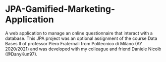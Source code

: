 # JPA-Gamified-Marketing-Application
A web application to manage an online questionnaire that interact with a database. This JPA project was an optional assignment of the course Data Bases II of professor Piero Fraternali from Politecnico di Milano (AY 2020/2021) and was developed with my colleague and friend Daniele Nicolò (@DanyKun97).
